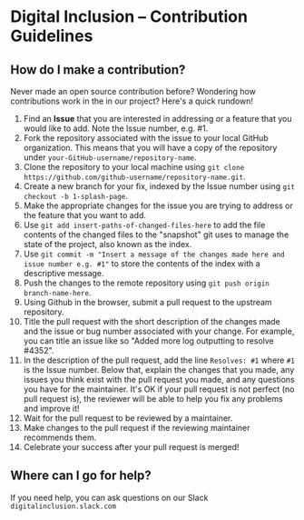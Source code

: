 # Digital Inclusion – Contribution Guidelines

## How do I make a contribution?

Never made an open source contribution before? Wondering how contributions work in the in our project? Here's a quick rundown!

1. Find an **Issue** that you are interested in addressing or a feature that you would like to add. Note the Issue number, e.g. #1.
2. Fork the repository associated with the issue to your local GitHub organization. This means that you will have a copy of the repository under `your-GitHub-username/repository-name`.
3. Clone the repository to your local machine using `git clone https://github.com/github-username/repository-name.git`.
4. Create a new branch for your fix, indexed by the Issue number using `git checkout -b 1-splash-page`.
5. Make the appropriate changes for the issue you are trying to address or the feature that you want to add.
6. Use `git add insert-paths-of-changed-files-here` to add the file contents of the changed files to the "snapshot" git uses to manage the state of the project, also known as the index.
7. Use `git commit -m "Insert a message of the changes made here and issue number e.g. #1"` to store the contents of the index with a descriptive message.
8. Push the changes to the remote repository using `git push origin branch-name-here`.
9. Using Github in the browser, submit a pull request to the upstream repository.
10. Title the pull request with the short description of the changes made and the issue or bug number associated with your change. For example, you can title an issue like so "Added more log outputting to resolve #4352".
11. In the description of the pull request, add the line ```Resolves: #1``` where `#1` is the Issue number. Below that, explain the changes that you made, any issues you think exist with the pull request you made, and any questions you have for the maintainer. It's OK if your pull request is not perfect (no pull request is), the reviewer will be able to help you fix any problems and improve it!
12. Wait for the pull request to be reviewed by a maintainer.
13. Make changes to the pull request if the reviewing maintainer recommends them.
14. Celebrate your success after your pull request is merged!

## Where can I go for help?

If you need help, you can ask questions on our Slack `digitalinclusion.slack.com`

